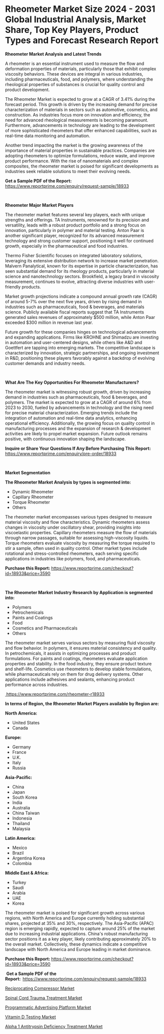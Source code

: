 <p><h1>Rheometer Market Size 2024 - 2031 Global Industrial Analysis, Market Share, Top Key Players, Product Types and Forecast Research Report</h1></p><p><strong>Rheometer Market Analysis and Latest Trends</strong></p>
<p><p>A rheometer is an essential instrument used to measure the flow and deformation properties of materials, particularly those that exhibit complex viscosity behaviors. These devices are integral in various industries, including pharmaceuticals, food, and polymers, where understanding the rheological properties of substances is crucial for quality control and product development.</p><p>The Rheometer Market is expected to grow at a CAGR of 3.41% during the forecast period. This growth is driven by the increasing demand for precise characterization of materials in sectors such as automotive, cosmetics, and construction. As industries focus more on innovation and efficiency, the need for advanced rheological measurements is becoming paramount. Furthermore, advancements in technology are leading to the development of more sophisticated rheometers that offer enhanced capabilities, such as real-time data monitoring and automation.</p><p>Another trend impacting the market is the growing awareness of the importance of material properties in sustainable practices. Companies are adopting rheometers to optimize formulations, reduce waste, and improve product performance. With the rise of nanomaterials and complex composites, the rheometer market is poised for significant developments as industries seek reliable solutions to meet their evolving needs.</p></p>
<p><strong>Get a Sample PDF of the Report:&nbsp;</strong> <a href="https://www.reportprime.com/enquiry/request-sample/18933?utm_campaign=104&utm_medium=2&utm_source=Github&utm_content=ia&utm_term=22112024&utm_id=rheometer">https://www.reportprime.com/enquiry/request-sample/18933</a></p>
<p>&nbsp;</p>
<p><strong>Rheometer Major Market Players</strong></p>
<p><p>The rheometer market features several key players, each with unique strengths and offerings. TA Instruments, renowned for its precision and versatility, leads with a robust product portfolio and a strong focus on innovation, particularly in polymer and material testing. Anton Paar is another significant player, recognized for its advanced measurement technology and strong customer support, positioning it well for continued growth, especially in the pharmaceutical and food industries.</p><p>Thermo Fisher Scientific focuses on integrated laboratory solutions, leveraging its extensive distribution network to increase market penetration. Malvern Panalytical, known for its expertise in particle characterization, has seen substantial demand for its rheology products, particularly in material science and nanotechnology sectors. Brookfield, a legacy brand in viscosity measurement, continues to evolve, attracting diverse industries with user-friendly products.</p><p>Market growth projections indicate a compound annual growth rate (CAGR) of around 5-7% over the next five years, driven by rising demand in industries such as pharmaceuticals, food & beverages, and materials science. Publicly available fiscal reports suggest that TA Instruments generated sales revenues of approximately $500 million, while Anton Paar exceeded $300 million in revenue last year.</p><p>Future growth for these companies hinges on technological advancements and expanding applications. Firms like KROHNE and Shimadzu are investing in automation and user-centered designs, while others like A&D and Goettfert are tapping into emerging markets. The competitive landscape is characterized by innovation, strategic partnerships, and ongoing investment in R&D, positioning these players favorably against a backdrop of evolving customer demands and industry needs.</p></p>
<p>&nbsp;</p>
<p><strong>What Are The Key Opportunities For Rheometer Manufacturers?</strong></p>
<p><p>The rheometer market is witnessing robust growth, driven by increasing demand in industries such as pharmaceuticals, food & beverages, and polymers. The market is expected to grow at a CAGR of around 6% from 2023 to 2030, fueled by advancements in technology and the rising need for precise material characterization. Emerging trends include the integration of automation and real-time data analytics, enhancing operational efficiency. Additionally, the growing focus on quality control in manufacturing processes and the expansion of research & development activities are likely to propel market expansion. Future outlook remains positive, with continuous innovation shaping the landscape.</p></p>
<p><strong>Inquire or Share Your Questions If Any Before Purchasing This Report:</strong> <a href="https://www.reportprime.com/enquiry/pre-order/18933?utm_campaign=104&utm_medium=2&utm_source=Github&utm_content=ia&utm_term=22112024&utm_id=rheometer">https://www.reportprime.com/enquiry/pre-order/18933</a></p>
<p>&nbsp;</p>
<p><strong>Market Segmentation</strong></p>
<p><strong>The Rheometer Market Analysis by types is segmented into:</strong></p>
<p><ul><li>Dynamic Rheometer</li><li>Capillary Rheometer</li><li>Torque Rheometer</li><li>Others</li></ul></p>
<p><p>The rheometer market encompasses various types designed to measure material viscosity and flow characteristics. Dynamic rheometers assess changes in viscosity under oscillatory shear, providing insights into viscoelastic properties. Capillary rheometers measure the flow of materials through narrow passages, suitable for assessing high-viscosity liquids. Torque rheometers evaluate viscosity by measuring the torque required to stir a sample, often used in quality control. Other market types include rotational and stress-controlled rheometers, each serving specific applications in industries like polymers, food, and pharmaceuticals.</p></p>
<p><strong>Purchase this Report:&nbsp;</strong><a href="https://www.reportprime.com/checkout?id=18933&price=3590&utm_campaign=104&utm_medium=2&utm_source=Github&utm_content=ia&utm_term=22112024&utm_id=rheometer">https://www.reportprime.com/checkout?id=18933&price=3590</a></p>
<p>&nbsp;</p>
<p><strong>The Rheometer Market Industry Research by Application is segmented into:</strong></p>
<p><ul><li>Polymers</li><li>Petrochemicals</li><li>Paints and Coatings</li><li>Food</li><li>Cosmetics and Pharmaceuticals</li><li>Others</li></ul></p>
<p><p>The rheometer market serves various sectors by measuring fluid viscosity and flow behavior. In polymers, it ensures material consistency and quality. In petrochemicals, it assists in optimizing processes and product formulations. For paints and coatings, rheometers evaluate application properties and stability. In the food industry, they ensure product texture and shelf-life. Cosmetics use rheometers to develop stable formulations, while pharmaceuticals rely on them for drug delivery systems. Other applications include adhesives and sealants, enhancing product performance across industries.</p></p>
<p><a href="https://www.reportprime.com/rheometer-r18933?utm_campaign=104&utm_medium=2&utm_source=Github&utm_content=ia&utm_term=22112024&utm_id=rheometer">&nbsp;https://www.reportprime.com/rheometer-r18933</a></p>
<p><strong>In terms of Region, the Rheometer Market Players available by Region are:</strong></p>
<p>
    <p> <strong> North America: </strong>
        <ul>
            <li>United States</li>
            <li>Canada</li>
        </ul>
        </p> 
    <p> <strong> Europe: </strong>
        <ul>
            <li>Germany</li>
            <li>France</li>
            <li>U.K.</li>
            <li>Italy</li>
            <li>Russia</li>
        </ul>
        </p> 
    <p> <strong> Asia-Pacific: </strong>
        <ul>
            <li>China</li>
            <li>Japan</li>
            <li>South Korea</li>
            <li>India</li>
            <li>Australia</li>
            <li>China Taiwan</li>
            <li>Indonesia</li>
            <li>Thailand</li>
            <li>Malaysia</li>
        </ul>
        </p> 
    <p> <strong> Latin America: </strong>
        <ul>
            <li>Mexico</li>
            <li>Brazil</li>
            <li>Argentina Korea</li>
            <li>Colombia</li>
        </ul>
        </p> 
    <p> <strong> Middle East & Africa: </strong>
        <ul>
            <li>Turkey</li>
            <li>Saudi</li>
            <li>Arabia</li>
            <li>UAE</li>
            <li>Korea</li>
        </ul>
    </p>
    </p>
<p><p>The rheometer market is poised for significant growth across various regions, with North America and Europe currently holding substantial shares, projected at 35% and 30%, respectively. The Asia-Pacific (APAC) region is emerging rapidly, expected to capture around 25% of the market due to increasing industrial applications. China's robust manufacturing sector positions it as a key player, likely contributing approximately 20% to the overall market. Collectively, these dynamics indicate a competitive landscape with North America and Europe leading in market dominance.</p></p>
<p><strong>Purchase this Report: </strong><a href="https://www.reportprime.com/checkout?id=18933&price=3590&utm_campaign=104&utm_medium=2&utm_source=Github&utm_content=ia&utm_term=22112024&utm_id=rheometer">https://www.reportprime.com/checkout?id=18933&price=3590</a></p>
<p>&nbsp;<strong>Get a Sample PDF of the Report:&nbsp;&nbsp;</strong><a href="https://www.reportprime.com/enquiry/request-sample/18933?utm_campaign=104&utm_medium=2&utm_source=Github&utm_content=ia&utm_term=22112024&utm_id=rheometer">https://www.reportprime.com/enquiry/request-sample/18933</a></p>
<p><strong></strong></p>
<p><p><a href="https://github.com/borgmrikki329/Market-Research-Report-List-1/blob/main/reciprocating-compressor-market.md?utm_campaign=104&utm_medium=2&utm_source=Github&utm_content=ia&utm_term=22112024&utm_id=rheometer">Reciprocating Compressor Market</a></p><p><a href="https://www.linkedin.com/pulse/spinal-cord-trauma-treatment-market-expansion-forecast-78-7xite?utm_campaign=104&utm_medium=2&utm_source=Github&utm_content=ia&utm_term=22112024&utm_id=rheometer">Spinal Cord Trauma Treatment Market</a></p><p><a href="https://www.linkedin.com/pulse/programmatic-advertising-platform-growth-trends-projected-nwe7e?utm_campaign=104&utm_medium=2&utm_source=Github&utm_content=ia&utm_term=22112024&utm_id=rheometer">Programmatic Advertising Platform Market</a></p><p><a href="https://issuu.com/reportprime-2/docs/vitamin-d-testing-market-size-2030._6a762760ec1c89?utm_campaign=104&utm_medium=2&utm_source=Github&utm_content=ia&utm_term=22112024&utm_id=rheometer">Vitamin D Testing Market</a></p><p><a href="https://issuu.com/reportprime-2/docs/alpha-1-antitrypsin-deficiency-trea_981d6476fd33a5?utm_campaign=104&utm_medium=2&utm_source=Github&utm_content=ia&utm_term=22112024&utm_id=rheometer">Alpha 1 Antitrypsin Deficiency Treatment Market</a></p></p>